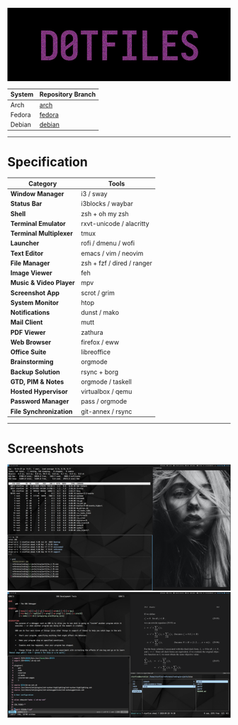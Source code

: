 <p align="center"><img src="dot-files.png"/></p>

| System      | Repository Branch                                                      |
|-------------|------------------------------------------------------------------------|
| Arch        | [arch](https://github.com/ctznfive/ctznfive-dotfiles/tree/arch)        |
| Fedora      | [fedora](https://github.com/ctznfive/ctznfive-dotfiles/tree/fedora)    |
| Debian      | [debian](https://github.com/ctznfive/ctznfive-dotfiles/tree/debian)    |

---


# Specification
 Category                  | Tools                                                                                                      |
| ------------------------ | ---------------------------------------------------------------------------------------------------------------------- |
| **Window Manager**       | i3 / sway																						|
| **Status Bar**           | i3blocks / waybar																						|
| **Shell**                | zsh + oh my zsh                                                                                                        |
| **Terminal Emulator**    | rxvt-unicode / alacritty                                                              				|
| **Terminal Multiplexer** | tmux                                                              				|
| **Launcher**             | rofi / dmenu / wofi                                                                           |
| **Text Editor**          | emacs / vim / neovim                                                                                                      |
| **File Manager**		       | zsh + fzf / dired / ranger                                                                                          |
| **Image Viewer**         | feh                                                                 |    
| **Music & Video Player** | mpv                                                                                                   |
| **Screenshot App**       | scrot / grim                                                    |
| **System Monitor**       | htop                                                                                                                   |
| **Notifications**         | dunst / mako                    										                             |
| **Mail Client**          | mutt                    										                             |
| **PDF Viewer**           | zathura                    										                             |
| **Web Browser**          | firefox / eww                 										                             |
| **Office Suite**           | libreoffice                     										                             |
| **Brainstorming**        | orgmode                     										                             |
| **Backup Solution**      | rsync + borg                    										                             |
| **GTD, PIM & Notes**   | orgmode / taskell                   										                             |
| **Hosted Hypervisor**   | virtualbox / qemu  |
| **Password Manager**   | pass / orgmode  |
| **File Synchronization**   | git-annex / rsync  |

---

# Screenshots
![screen1](screen1.png)
![screen2](screen2.png)
